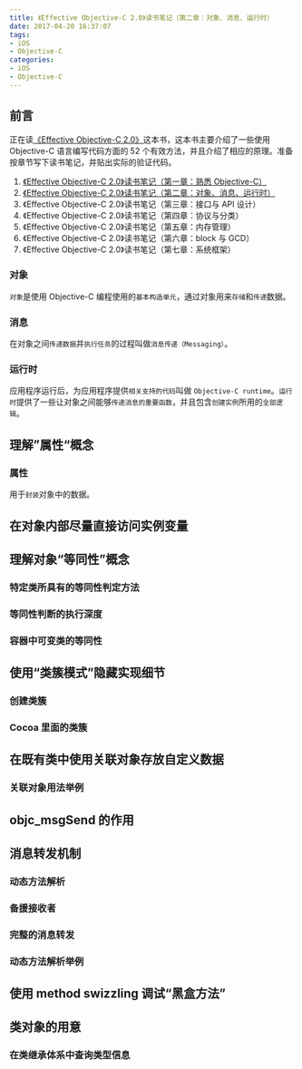 ```yaml
---
title: 《Effective Objective-C 2.0》读书笔记（第二章：对象、消息、运行时）
date: 2017-04-20 16:37:07
tags:
- iOS
- Objective-C
categories:
- iOS
- Objective-C
---
```

## 前言
正在读[《Effective Objective-C 2.0》](https://book.douban.com/subject/25829244/)这本书，这本书主要介绍了一些使用 Objective-C 语言编写代码方面的 52 个有效方法，并且介绍了相应的原理。准备按章节写下读书笔记，并贴出实际的验证代码。

1. [《Effective Objective-C 2.0》读书笔记（第一章：熟悉 Objective-C）](http://chenliangjing.me/2017/03/27/%E3%80%8AEffective-Objective-C-2-0%E3%80%8B%EF%BC%88%E4%B8%80%EF%BC%89-%E7%86%9F%E6%82%89-Objective-C/)
2. [《Effective Objective-C 2.0》读书笔记（第二章：对象、消息、运行时）](http://chenliangjing.me/2017/03/27/%E3%80%8AEffective-Objective-C-2-0%E3%80%8B%EF%BC%88%E4%B8%80%EF%BC%89-%E7%86%9F%E6%82%89-Objective-C/)
3. 《Effective Objective-C 2.0》读书笔记（第三章：接口与 API 设计）
4. 《Effective Objective-C 2.0》读书笔记（第四章：协议与分类）
5. 《Effective Objective-C 2.0》读书笔记（第五章：内存管理）
6. 《Effective Objective-C 2.0》读书笔记（第六章：block 与 GCD）
7. 《Effective Objective-C 2.0》读书笔记（第七章：系统框架）

### 对象
`对象`是使用 Objective-C 编程使用的`基本构造单元`，通过对象用来`存储`和`传递`数据。

### 消息
在对象之间`传递数据`并`执行任务`的过程叫做`消息传递（Messaging）`。

### 运行时
应用程序运行后，为应用程序提供`相关支持的代码`叫做 `Objective-C runtime`。`运行时`提供了一些让对象之间能够`传递消息的重要函数`，并且包含`创建实例`所用的`全部逻辑`。

## 理解”属性“概念
### 属性
用于`封装`对象中的数据。


## 在对象内部尽量直接访问实例变量



## 理解对象“等同性”概念


### 特定类所具有的等同性判定方法

### 等同性判断的执行深度


### 容器中可变类的等同性




## 使用“类簇模式”隐藏实现细节



### 创建类簇


### Cocoa 里面的类簇



## 在既有类中使用关联对象存放自定义数据



### 关联对象用法举例




## objc_msgSend 的作用



## 消息转发机制


### 动态方法解析

### 备援接收者

### 完整的消息转发

### 动态方法解析举例



## 使用 method swizzling 调试“黑盒方法”



## 类对象的用意



### 在类继承体系中查询类型信息





